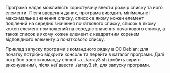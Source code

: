 Програма надає можливість користувачу ввести розмір списку та його елементи.
Після введення даних, програма виводить мінімальне і максимальне значення списку,
список в якому кожен елемент поділений на середнє значення початкового списку,
список в якому кожен елемент помножений на середнє значення початкового списку,
а також список в якому кожен елемент є квадратним коренем відповідного елементу
з початкового списку.

Приклад запуску програми з командного рядку в ОС Debian:
для початку потрібно відкрити консоль та перейти в каталог програми.
Далі потрібно ввести команду chmod +x ./array3.sh (робить скрипт виконуваним),
після неї ввести ./array3.sh, для запуску програми.